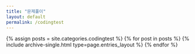 ```yaml
---
title: "문제풀이"
layout: default
permalink: /codingtest
---
```



{% assign posts = site.categories.codingtest %}
{% for post in posts %} {% include archive-single.html type=page.entries_layout %} {% endfor %}